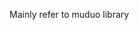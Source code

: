 <!--
 * @Author: Leo
 * @Date: 2022-02-01 21:12:47
 * @LastEditTime: 2022-07-22 09:50:27
 * @LastEditors: Leo
 * @Description: 打开koroFileHeader查看配置 进行设置: https://github.com/OBKoro1/koro1FileHeader/wiki/%E9%85%8D%E7%BD%AE
 * @FilePath: /example-authority-cpp/include/raft_engine/net/README.md
-->

Mainly refer to muduo library
